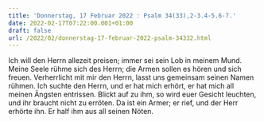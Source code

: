 ```yaml
---
title: 'Donnerstag, 17 Februar 2022 : Psalm 34(33),2-3.4-5.6-7.'
date: 2022-02-17T07:22:00.001+01:00
draft: false
url: /2022/02/donnerstag-17-februar-2022-psalm-34332.html
---
```


Ich will den Herrn allezeit preisen; immer sei sein Lob in meinem Mund. Meine Seele rühme sich des Herrn; die Armen sollen es hören und sich freuen. Verherrlicht mit mir den Herrn, lasst uns gemeinsam seinen Namen rühmen. Ich suchte den Herrn, und er hat mich erhört, er hat mich all meinen Ängsten entrissen. Blickt auf zu ihm, so wird euer Gesicht leuchten, und ihr braucht nicht zu erröten. Da ist ein Armer; er rief, und der Herr erhörte ihn. Er half ihm aus all seinen Nöten.